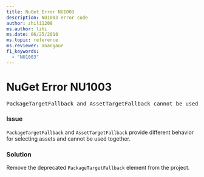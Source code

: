 ```yaml
---
title: NuGet Error NU1003
description: NU1003 error code
author: zhili1208
ms.author: lzhi
ms.date: 06/25/2018
ms.topic: reference
ms.reviewer: anangaur
f1_keywords: 
  - "NU1003"
---
```


# NuGet Error NU1003

<pre>PackageTargetFallback and AssetTargetFallback cannot be used together. Remove PackageTargetFallback(deprecated) references from the project environment.</pre>

### Issue
`PackageTargetFallback` and `AssetTargetFallback` provide different behavior for selecting assets and cannot be used together.

### Solution
Remove the deprecated `PackageTargetFallback` element from the project.